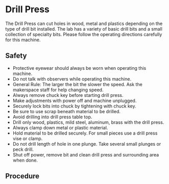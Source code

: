# Drill Press

The Drill Press can cut holes in wood, metal and plastics depending on the type of drill bit
installed. The lab has a variety of basic drill bits and a small collection of specialty bits.
Please follow the operating directions carefully for this machine.

## Safety

* Protective eyewear should always be worn when operating this machine.
* Do not talk with observers while operating this machine.
* General Rule: The larger the bit the slower the speed. Ask the makerspace staff for help
changing speed.
* Always remove chuck key before starting drill press.
* Make adjustments with power off and machine unplugged.
* Securely lock bits into chuck by tightening with chuck key.
* Be sure to use scrap beneath material to be drilled.
* Avoid drilling into drill press table top.
* Drill only wood, plastics, mild steel, aluminum, brass with the drill press.
* Always clamp down metal or plastic material.
* Hold material to be drilled securely. For small pieces use a drill press vise or clamp.
* Do not drill length of hole in one plunge. Take several small plunges or peck drill.
* Shut off power, remove bit and clean drill press and surrounding area when done.

## Procedure
